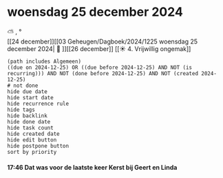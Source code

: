 # woensdag 25 december 2024

⛅ , °<br>[[24 december]][[03 Geheugen/Dagboek/2024/1225 woensdag 25 december 2024| 📓 ]][[26 december]]
[[☀️ 4. Vrijwillig ongemak]]
```tasks
(path includes Algemeen)
((due on 2024-12-25) OR ((due before 2024-12-25) AND NOT (is recurring))) AND NOT (done before 2024-12-25) AND NOT (created 2024-12-25)
# not done
hide due date
hide start date
hide recurrence rule
hide tags
hide backlink
hide done date
hide task count
hide created date
hide edit button
hide postpone button 
sort by priority 
```
#### 17:46 Dat was voor de laatste keer Kerst bij Geert en Linda  